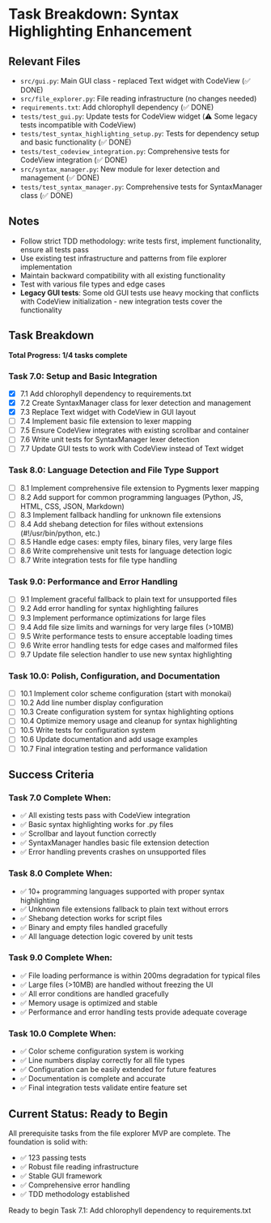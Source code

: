 # Task Breakdown: Syntax Highlighting Enhancement

## Relevant Files

- `src/gui.py`: Main GUI class - replaced Text widget with CodeView (✅ DONE)
- `src/file_explorer.py`: File reading infrastructure (no changes needed)
- `requirements.txt`: Add chlorophyll dependency (✅ DONE)
- `tests/test_gui.py`: Update tests for CodeView widget (⚠️ Some legacy tests incompatible with CodeView)
- `tests/test_syntax_highlighting_setup.py`: Tests for dependency setup and basic functionality (✅ DONE)
- `tests/test_codeview_integration.py`: Comprehensive tests for CodeView integration (✅ DONE)
- `src/syntax_manager.py`: New module for lexer detection and management (✅ DONE)
- `tests/test_syntax_manager.py`: Comprehensive tests for SyntaxManager class (✅ DONE)

## Notes

- Follow strict TDD methodology: write tests first, implement functionality, ensure all tests pass
- Use existing test infrastructure and patterns from file explorer implementation
- Maintain backward compatibility with all existing functionality
- Test with various file types and edge cases
- **Legacy GUI tests**: Some old GUI tests use heavy mocking that conflicts with CodeView initialization - new integration tests cover the functionality

## Task Breakdown

**Total Progress: 1/4 tasks complete**

### Task 7.0: Setup and Basic Integration
- [x] 7.1 Add chlorophyll dependency to requirements.txt
- [x] 7.2 Create SyntaxManager class for lexer detection and management
- [x] 7.3 Replace Text widget with CodeView in GUI layout
- [ ] 7.4 Implement basic file extension to lexer mapping
- [ ] 7.5 Ensure CodeView integrates with existing scrollbar and container
- [ ] 7.6 Write unit tests for SyntaxManager lexer detection
- [ ] 7.7 Update GUI tests to work with CodeView instead of Text widget

### Task 8.0: Language Detection and File Type Support
- [ ] 8.1 Implement comprehensive file extension to Pygments lexer mapping
- [ ] 8.2 Add support for common programming languages (Python, JS, HTML, CSS, JSON, Markdown)
- [ ] 8.3 Implement fallback handling for unknown file extensions
- [ ] 8.4 Add shebang detection for files without extensions (#!/usr/bin/python, etc.)
- [ ] 8.5 Handle edge cases: empty files, binary files, very large files
- [ ] 8.6 Write comprehensive unit tests for language detection logic
- [ ] 8.7 Write integration tests for file type handling

### Task 9.0: Performance and Error Handling
- [ ] 9.1 Implement graceful fallback to plain text for unsupported files
- [ ] 9.2 Add error handling for syntax highlighting failures
- [ ] 9.3 Implement performance optimizations for large files
- [ ] 9.4 Add file size limits and warnings for very large files (>10MB)
- [ ] 9.5 Write performance tests to ensure acceptable loading times
- [ ] 9.6 Write error handling tests for edge cases and malformed files
- [ ] 9.7 Update file selection handler to use new syntax highlighting

### Task 10.0: Polish, Configuration, and Documentation
- [ ] 10.1 Implement color scheme configuration (start with monokai)
- [ ] 10.2 Add line number display configuration
- [ ] 10.3 Create configuration system for syntax highlighting options
- [ ] 10.4 Optimize memory usage and cleanup for syntax highlighting
- [ ] 10.5 Write tests for configuration system
- [ ] 10.6 Update documentation and add usage examples
- [ ] 10.7 Final integration testing and performance validation

## Success Criteria

### Task 7.0 Complete When:
- ✅ All existing tests pass with CodeView integration
- ✅ Basic syntax highlighting works for .py files
- ✅ Scrollbar and layout function correctly
- ✅ SyntaxManager handles basic file extension detection
- ✅ Error handling prevents crashes on unsupported files

### Task 8.0 Complete When:
- ✅ 10+ programming languages supported with proper syntax highlighting
- ✅ Unknown file extensions fallback to plain text without errors
- ✅ Shebang detection works for script files
- ✅ Binary and empty files handled gracefully
- ✅ All language detection logic covered by unit tests

### Task 9.0 Complete When:
- ✅ File loading performance is within 200ms degradation for typical files
- ✅ Large files (>10MB) are handled without freezing the UI
- ✅ All error conditions are handled gracefully
- ✅ Memory usage is optimized and stable
- ✅ Performance and error handling tests provide adequate coverage

### Task 10.0 Complete When:
- ✅ Color scheme configuration system is working
- ✅ Line numbers display correctly for all file types
- ✅ Configuration can be easily extended for future features
- ✅ Documentation is complete and accurate
- ✅ Final integration tests validate entire feature set

## Current Status: Ready to Begin

All prerequisite tasks from the file explorer MVP are complete. The foundation is solid with:
- ✅ 123 passing tests
- ✅ Robust file reading infrastructure  
- ✅ Stable GUI framework
- ✅ Comprehensive error handling
- ✅ TDD methodology established

Ready to begin Task 7.1: Add chlorophyll dependency to requirements.txt 